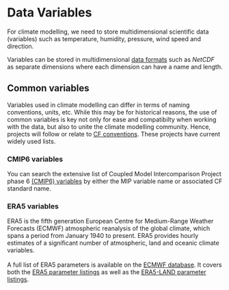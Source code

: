 # Data Variables

<!-- For this content, I have used a lot of text from this website: https://pro.arcgis.com/en/pro-app/latest/help/data/multidimensional/fundamentals-of-netcdf-data-storage.htm -->

For climate modelling, we need to store multidimensional scientific data (variables) such as temperature, humidity, pressure, wind speed and direction.

Variables can be stored in multidimensional [data formats](/model_evaluation/data/data_format) such as <i>NetCDF</i> as separate dimensions where each dimension can have a name and length.


## Common variables

Variables used in climate modelling can differ in terms of naming conventions, units, etc. While this may be for historical reasons, the use of common variables is key not only for ease and compatibilty when working with the data, but also to unite the climate modelling community. Hence, projects will follow or relate to [CF conventions](https://cfconventions.org). These projects have current widely used lists.

<!-- We have created a prototype of markdown files with variable tables that can be queried via jquery -->
<!-- Because they were not ready for quick searches (jquery with extended html tables is slow), we did not include them in the Legacy Relase (July/August 2023). -->
<!-- The code and markdown files are hosted on a github repository, however: https://github.com/svenbuder/access_model_variables -->

### CMIP6 variables
You can search the extensive list of Coupled Model Intercomparison Project phase 6 <a href="https://clipc-services.ceda.ac.uk/dreq/index/var.html" target="_blank">(CMIP6) variables</a> by either the MIP variable name or associated CF standard name.

### ERA5 variables
ERA5 is the fifth generation European Centre for Medium-Range Weather Forecasts (ECMWF) atmospheric reanalysis of the global climate, which spans a period from January 1940 to present. ERA5 provides hourly estimates of a significant number of atmospheric, land and oceanic climate variables.
<br>
<br>
A full list of ERA5 parameters is available on the <a href="https://codes.ecmwf.int/grib/param-db/" target="_blank">ECMWF database</a>. It covers both the <a href="https://confluence.ecmwf.int/display/CKB/ERA5%3A+data+documentation#ERA5:datadocumentation-Parameterlistings" target="_blank">ERA5 parameter listings</a> as well as the <a href="https://confluence.ecmwf.int/display/CKB/ERA5-Land%3A+data+documentation#ERA5Land:datadocumentation-parameterlistingParameterlistings" target="_blank">ERA5-LAND parameter listings</a>.


